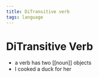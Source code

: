```yaml
---
title: DiTransitive verb
tags: language
---
```


# DiTransitive Verb
- a verb has two [[noun]] objects 
- I cooked a duck for her


















































